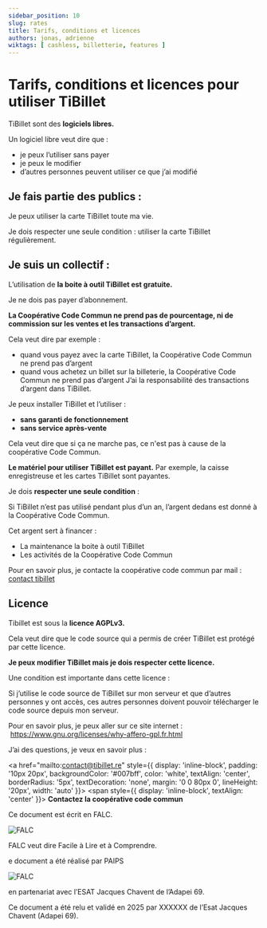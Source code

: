 ```yaml
---
sidebar_position: 10
slug: rates
title: Tarifs, conditions et licences
authors: jonas, adrienne
wiktags: [ cashless, billetterie, features ]
---
```


# Tarifs, conditions et licences pour utiliser TiBillet

TiBillet sont des **logiciels libres.** 

Un logiciel libre veut dire que :

- je peux l’utiliser sans payer
- je peux le modifier
- d’autres personnes peuvent utiliser ce que j’ai modifié

## Je fais partie des publics : 

Je peux utiliser la carte TiBillet toute ma vie. 

Je dois respecter une seule condition : utiliser la carte TiBillet régulièrement.

## Je suis un collectif :

L’utilisation de **la boite à outil TiBillet est gratuite.**

Je ne dois pas payer d’abonnement. 

**La Coopérative Code Commun ne prend pas de pourcentage, ni de commission sur les ventes et les transactions d’argent.**

Cela veut dire par exemple : 

- quand vous payez avec la carte TiBillet, la Coopérative Code Commun ne prend pas d’argent
- quand vous achetez un billet sur la billeterie, la Coopérative Code Commun ne prend pas d’argent
J’ai la responsabilité des transactions d’argent dans TiBillet.

Je peux installer TiBillet et l’utiliser : 

- **sans garanti de fonctionnement**
- **sans service après-vente**

Cela veut dire que si ça ne marche pas, ce n'est pas à cause de la coopérative Code Commun. 

**Le matériel pour utiliser TiBillet est payant.**
Par exemple, la caisse enregistreuse et les cartes TiBillet sont payantes. 

Je dois **respecter une seule condition** :

Si TiBillet n’est pas utilisé pendant plus d’un an, l’argent dedans est donné à la Coopérative Code Commun. 

Cet argent sert à financer : 

- La maintenance la boite à outil TiBillet
- Les activités de la Coopérative Code Commun


Pour en savoir plus, je contacte la coopérative code commun par mail : [contact tibillet](mailto:contact@tibillet.re)


## Licence 

Tibillet est sous la **licence AGPLv3.**

Cela veut dire que le code source qui a permis de créer TiBillet est protégé par cette licence. 

**Je peux modifier TiBillet mais je dois respecter cette licence.**

Une condition est importante dans cette licence : 

Si j’utilise le code source de TiBillet sur mon serveur et que d’autres personnes y ont accès, ces autres personnes doivent pouvoir télécharger le code source depuis mon serveur. 

Pour en savoir plus, je peux aller sur ce site internet :  https://www.gnu.org/licenses/why-affero-gpl.fr.html

J’ai des questions, je veux en savoir plus : 

<a href="mailto:contact@tibillet.re" 
   style={{ display: 'inline-block', padding: '10px 20px', backgroundColor: '#007bff', color: 'white', textAlign: 'center', borderRadius: '5px', textDecoration: 'none', margin: '0 0 80px 0', lineHeight: '20px', width: 'auto' }}>
  <span style={{ display: 'inline-block', textAlign: 'center' }}>
    <strong>Contactez la coopérative code commun</strong>
  </span>
</a>


<div style={{ display: 'flex', alignItems: 'center', gap: 10, marginBottom: 20}}>
  <p style={{ whiteSpace: 'nowrap', marginBottom: 0 }}>Ce document est écrit en FALC.</p>
  <img
    src={require('/static/img/falc.png').default}
    alt="FALC"
    style={{ width: '1O%' }}
  />
</div>


FALC veut dire Facile à Lire et à Comprendre.

<div style={{ display: 'flex', alignItems: 'center', gap: 10, marginBottom: 20}}>
  <p style={{ whiteSpace: 'nowrap', marginBottom: 0 }}>e document a été réalisé par PAIPS</p>
  <img
    src={require('/static/img/paips.png').default}
    alt="FALC"
    style={{ width: '1O%' }}
  />
</div>

en partenariat avec l’ESAT Jacques Chavent
de l’Adapei 69.

Ce document a été relu et validé en 2025 par XXXXXX
de l’Esat Jacques Chavent (Adapei 69).

